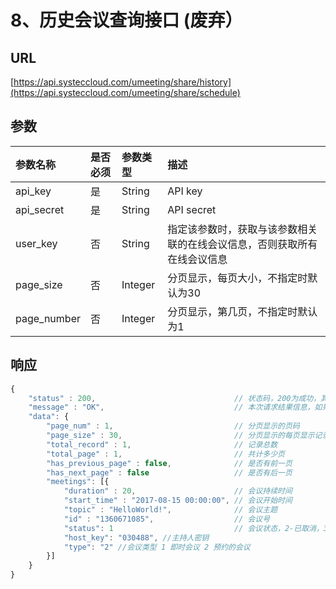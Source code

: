 # 8、历史会议查询接口 \(废弃）

## URL

[https://api.systeccloud.com/umeeting/share/history](https://api.systeccloud.com/umeeting/share/schedule)

## 参数

| 参数名称 | 是否必须 | 参数类型 | 描述 |
| :--- | :--- | :--- | :--- |
| api\_key | 是 | String | API key |
| api\_secret | 是 | String | API secret |
| user\_key | 否 | String | 指定该参数时，获取与该参数相关联的在线会议信息，否则获取所有在线会议信息 |
| page\_size | 否 | Integer | 分页显示，每页大小，不指定时默认为30 |
| page\_number | 否 | Integer | 分页显示，第几页，不指定时默认为1 |

## 响应

```javascript
{
    "status" : 200,                               // 状态码，200为成功，其他值为失败
    "message" : "OK",                             // 本次请求结果信息，如果为错误时，即为详细的错误信息
    "data": {
        "page_num" : 1,                           // 分页显示的页码
        "page_size" : 30,                         // 分页显示的每页显示记录数
        "total_record" : 1,                       // 记录总数
        "total_page" : 1,                         // 共计多少页
        "has_previous_page" : false,              // 是否有前一页
        "has_next_page" : false                   // 是否有后一页
        "meetings": [{
            "duration" : 20,                      // 会议持续时间
            "start_time" : "2017-08-15 00:00:00", // 会议开始时间
            "topic" : "HelloWorld!",              // 会议主题
            "id" : "1360671085",                  // 会议号
            "status": 1                           // 会议状态，2-已取消，3-已结束
            "host_key": "030488", //主持人密钥
            "type": "2" //会议类型 1 即时会议 2 预约的会议
        }]
    }
}
```

